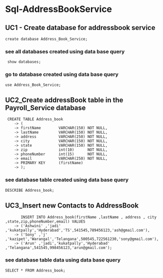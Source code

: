 # Sql-AddressBookService

## UC1 - Create database for addressbook service

```
create database Address_Book_Service;
```
### see all databases created using data base query

```
 show databases;
```
### go to database created using data base query

```
use Address_Book_Service;
```
## UC2_Create addressBook table in the Payroll_Service database
```
 CREATE TABLE Address_book
    -> (
    -> firstName        VARCHAR(150) NOT NULL,
    -> lastName         VARCHAR(150) NOT NULL,
    -> address          VARCHAR(250) NOT NULL,
    -> city             VARCHAR(150) NOT NULL,
    -> state            VARCHAR(150) NOT NULL,
    -> zip              int(10)      NOT NULL,
    -> phoneNumber      int(15)      NOT NULL,
    -> email            VARCHAR(250) NOT NULL,
    -> PRIMARY KEY      (firstName)
    -> );
```

### see database table created using data base query

```
DESCRIBE Address_book;
```

## UC3_Insert new Contacts to AddressBook

```
       INSERT INTO Address_book(firstName ,lastName , address , city ,state,zip,phoneNumber,email) VALUES
    -> ('Ashwini' ,'jadi' ,'kukatpally','Hyderabad','TS',541545,789456123,'ash@gmail.com'),
    -> ('Sony' ,'j' ,'kazipet','Warangal','Telangana',500545,722561230,'sony@gmail.com'),
    -> ('Arun' ,'jadi','kukatpally','Hyderabad' ,'Telangana',541545,998456123,'arun@gmail.com');
```

### see database table data using data base query

```
SELECT * FROM Address_book;
```